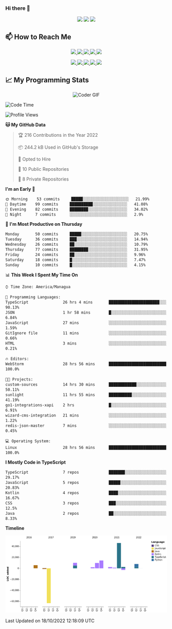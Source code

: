 ### Hi there 👋

<!--
**DevKenny/DevKenny** is a ✨ _special_ ✨ repository because its `README.md` (this file) appears on your GitHub profile.

Here are some ideas to get you started:

- 🔭 I’m currently working on ...
- 🌱 I’m currently learning ...
- 👯 I’m looking to collaborate on ...
- 🤔 I’m looking for help with ...
- 💬 Ask me about ...
- 📫 How to reach me: ...
- 😄 Pronouns: ...
- ⚡ Fun fact: ...
-->

<p align = "center">
  <img src="https://github-readme-stats.vercel.app/api?username=DevKenny&count_private=true&show_icons=true&theme=graywhite&line_height=30&hide_border=true">
  <img src="https://github-readme-stats.vercel.app/api/top-langs/?username=DevKenny&hide=html,css&theme=graywhite&hide_border=true">
  <img src="https://github-profile-summary-cards.vercel.app/api/cards/profile-details?username=DevKenny&theme=vue">
</p>

## 📫 How to Reach Me

<p align="center">
 <a href="https://devkenny.github.io">
  <img src="https://img.shields.io/badge/DevKenny-%23206A5D.svg?&style=for-the-badge&logo=jquery&logoColor=white" />
 </a>

 <a href="https://www.linkedin.com/in/hreal92">
  <img src="https://img.shields.io/badge/connect-%230077B5.svg?&style=for-the-badge&logo=linkedin&logoColor=white" />
 </a>

 <a href="https://join.skype.com/invite/IQ6gVADlpBSM">
  <img src="https://img.shields.io/badge/chat-%2300AFF0.svg?&style=for-the-badge&logo=skype&logoColor=white" />
 </a>

 <a href="mailto:realherrold@gmail.com">
  <img src="https://img.shields.io/badge/email-%23C14438.svg?&style=for-the-badge&logo=Gmail&logoColor=white" />
 </a>

 <a href="https://wa.me/50589517503">
  <img src="https://img.shields.io/badge/Whatsapp-%2300BFA5.svg?&style=for-the-badge&logo=Whatsapp&logoColor=white" />
 </a>
</p>

<p align="center">
  <a href="#">
    <img src="https://badges.pufler.dev/visits/DevKenny/DevKenny?style=flat-square&color=green&logo=github">
  </a>
  <a href="#">
    <img src="https://badges.pufler.dev/years/DevKenny?style=flat-square&color=green&logo=github">
  </a>
  <a href="#">
    <img src="https://badges.pufler.dev/repos/DevKenny?style=flat-square&color=green&logo=github">
  </a>
  <a href="#">
    <img src="https://badges.pufler.dev/gists/DevKenny?style=flat-square&color=green&logo=github">
  </a>
  <a href="#">
    <img src="https://badges.pufler.dev/commits/monthly/DevKenny?style=flat-square&color=green&logo=github">
  </a>
</p>

## 📈 My Programming Stats

<p align="center">
 <img src="https://www.mygo.ge/uploads/blog/1584023795.jpg" alt="Coder GIF" style="max-width:500px">
</p>

<!--START_SECTION:waka-->
![Code Time](http://img.shields.io/badge/Code%20Time-4%2C409%20hrs%2028%20mins-blue)

![Profile Views](http://img.shields.io/badge/Profile%20Views-0-blue)

**🐱 My GitHub Data** 

> 🏆 216 Contributions in the Year 2022
 > 
> 📦 244.2 kB Used in GitHub's Storage 
 > 
> 💼 Opted to Hire
 > 
> 📜 10 Public Repositories 
 > 
> 🔑 8 Private Repositories  
 > 
**I'm an Early 🐤** 

```text
🌞 Morning    53 commits     █████░░░░░░░░░░░░░░░░░░░░   21.99% 
🌆 Daytime    99 commits     ██████████░░░░░░░░░░░░░░░   41.08% 
🌃 Evening    82 commits     ████████░░░░░░░░░░░░░░░░░   34.02% 
🌙 Night      7 commits      ░░░░░░░░░░░░░░░░░░░░░░░░░   2.9%

```
📅 **I'm Most Productive on Thursday** 

```text
Monday       50 commits     █████░░░░░░░░░░░░░░░░░░░░   20.75% 
Tuesday      36 commits     ███░░░░░░░░░░░░░░░░░░░░░░   14.94% 
Wednesday    26 commits     ██░░░░░░░░░░░░░░░░░░░░░░░   10.79% 
Thursday     77 commits     ████████░░░░░░░░░░░░░░░░░   31.95% 
Friday       24 commits     ██░░░░░░░░░░░░░░░░░░░░░░░   9.96% 
Saturday     18 commits     █░░░░░░░░░░░░░░░░░░░░░░░░   7.47% 
Sunday       10 commits     █░░░░░░░░░░░░░░░░░░░░░░░░   4.15%

```


📊 **This Week I Spent My Time On** 

```text
⌚︎ Time Zone: America/Managua

💬 Programming Languages: 
TypeScript               26 hrs 4 mins       ██████████████████████░░░   90.13% 
JSON                     1 hr 58 mins        █░░░░░░░░░░░░░░░░░░░░░░░░   6.84% 
JavaScript               27 mins             ░░░░░░░░░░░░░░░░░░░░░░░░░   1.59% 
GitIgnore file           11 mins             ░░░░░░░░░░░░░░░░░░░░░░░░░   0.66% 
HTML                     3 mins              ░░░░░░░░░░░░░░░░░░░░░░░░░   0.21%

🔥 Editors: 
WebStorm                 28 hrs 56 mins      █████████████████████████   100.0%

🐱‍💻 Projects: 
custom-sources           14 hrs 30 mins      ████████████░░░░░░░░░░░░░   50.11% 
sunlight                 11 hrs 55 mins      ██████████░░░░░░░░░░░░░░░   41.19% 
go1-integrations-xapi    2 hrs               █░░░░░░░░░░░░░░░░░░░░░░░░   6.91% 
wizard-cms-integration   21 mins             ░░░░░░░░░░░░░░░░░░░░░░░░░   1.22% 
redis-json-master        7 mins              ░░░░░░░░░░░░░░░░░░░░░░░░░   0.45%

💻 Operating System: 
Linux                    28 hrs 56 mins      █████████████████████████   100.0%

```

**I Mostly Code in TypeScript** 

```text
TypeScript               7 repos             ███████░░░░░░░░░░░░░░░░░░   29.17% 
JavaScript               5 repos             █████░░░░░░░░░░░░░░░░░░░░   20.83% 
Kotlin                   4 repos             ████░░░░░░░░░░░░░░░░░░░░░   16.67% 
CSS                      3 repos             ███░░░░░░░░░░░░░░░░░░░░░░   12.5% 
Java                     2 repos             ██░░░░░░░░░░░░░░░░░░░░░░░   8.33%

```


**Timeline**

![Chart not found](https://raw.githubusercontent.com/DevKenny/DevKenny/main/charts/bar_graph.png) 


 Last Updated on 18/10/2022 12:18:09 UTC
<!--END_SECTION:waka-->
